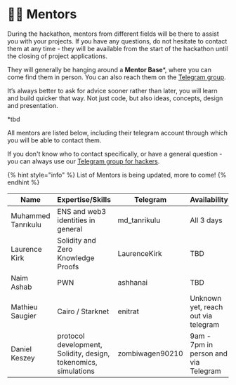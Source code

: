 # 🧑🏫 Mentors

During the hackathon, mentors from different fields will be there to assist you with your projects. If you have any questions, do not hesitate to contact them at any time - they will be available from the start of the hackathon until the closing of project applications.

They will generally be hanging around a **Mentor Base**\*, where you can come find them in person. You can also reach them on the [Telegram group](https://t.me/+2bPk0y1790JkMTE0).

It’s always better to ask for advice sooner rather than later, you will learn and build quicker that way. Not just code, but also ideas, concepts, design and presentation.

\*tbd

All mentors are listed below, including their telegram account through which you will be able to contact them.

If you don't know who to contact specifically, or have a general question - you can always use our [Telegram group for hackers](https://t.me/+2bPk0y1790JkMTE0).

{% hint style="info" %}
List of Mentors is being updated, more to come!
{% endhint %}

| Name               | Expertise/Skills                                                | Telegram        | Availability                         |
| ------------------ | --------------------------------------------------------------- | --------------- | ------------------------------------ |
| Muhammed Tanrıkulu | ENS and web3 identities in general                              | md\_tanrikulu   | All 3 days                           |
| Laurence Kirk      | Solidity and Zero Knowledge Proofs                              | LaurenceKirk    | TBD                                  |
| Naim Ashab         | PWN                                                             | ashhanai        | TBD                                  |
| Mathieu Saugier    | Cairo / Starknet                                                | enitrat         | Unknown yet, reach out via telegram  |
| Daniel Keszey      | protocol development, Solidity, design, tokenomics, simulations | zombiwagen90210 | 9am - 7pm in person and via Telegram |

